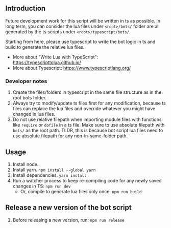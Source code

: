 ## Introduction

Future development work for this script will be written in ts as possible. In long term, you can consider the lua files under `<root>/bots/` folder are all generated by the ts scripts under `<root>/typescript/bots/`.

Starting from here, please use typescript to write the bot logic in ts and build to generate the relative lua files.

-   More about "Write Lua with TypeScript": https://typescripttolua.github.io/
-   More about Typescript: https://www.typescriptlang.org/

### Developer notes

1. Create the files/folders in typescript in the same file structure as in the root bots folder.
1. Always try to modify/update ts files first for any modification, because ts files can replace the lua files and override whatever you might have changed in lua files.
1. Do not use relative filepath when importing module files with functions like `require` or `dofile` in a ts file. Make sure to use absolute filepath with `bots/` as the root path. TLDR, this is because bot script lua files need to use absolute filepath for any non-in-same-folder path.

## Usage

1. Install node.
1. Install yarn. `npm install --global yarn`
1. Install dependencies. `yarn install`
1. Run a watcher process to keep re-compiling code for any newly saved changes in TS: `npm run dev`
    - Or, compile to generate lua files only once: `npm run build`

## Release a new version of the bot script

1. Before releasing a new version, run: `npm run release`
